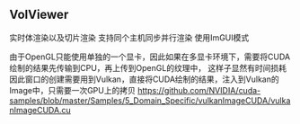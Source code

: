 ## VolViewer
实时体渲染以及切片渲染 支持同个主机同步并行渲染
使用ImGUI模式


由于OpenGL只能使用单独的一个显卡，因此如果在多显卡环境下，需要将CUDA绘制的结果先传输到CPU，再上传到OpenGL的纹理中，
这样子显然有时间损耗
因此窗口的创建需要用到Vulkan，直接将CUDA绘制的结果，注入到Vulkan的Image中，只需要一次GPU上的拷贝
https://github.com/NVIDIA/cuda-samples/blob/master/Samples/5_Domain_Specific/vulkanImageCUDA/vulkanImageCUDA.cu
